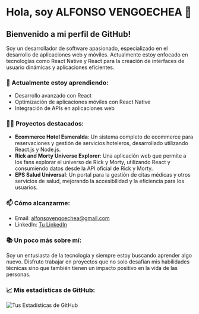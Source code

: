 # Hola, soy ALFONSO VENGOECHEA 👋

## Bienvenido a mi perfil de GitHub!

Soy un desarrollador de software apasionado, especializado en el desarrollo de aplicaciones web y móviles. Actualmente estoy enfocado en tecnologías como React Native y React para la creación de interfaces de usuario dinámicas y aplicaciones eficientes.

### 🌱 Actualmente estoy aprendiendo:

- Desarrollo avanzado con React
- Optimización de aplicaciones móviles con React Native
- Integración de APIs en aplicaciones web

### 👨‍💻 Proyectos destacados:

- **Ecommerce Hotel Esmeralda**: Un sistema completo de ecommerce para reservaciones y gestión de servicios hoteleros, desarrollado utilizando React.js y Node.js.
- **Rick and Morty Universe Explorer**: Una aplicación web que permite a los fans explorar el universo de Rick y Morty, utilizando React y consumiendo datos desde la API oficial de Rick y Morty.
- **EPS Salud Universal**: Un portal para la gestión de citas médicas y otros servicios de salud, mejorando la accesibilidad y la eficiencia para los usuarios.

### 📫 Cómo alcanzarme:

- Email: alfonsovengoechea@gmail.com
- LinkedIn: [Tu LinkedIn](https://www.linkedin.com/in/alfonsovengoechea/)

### 📚 Un poco más sobre mí:

Soy un entusiasta de la tecnología y siempre estoy buscando aprender algo nuevo. Disfruto trabajar en proyectos que no solo desafían mis habilidades técnicas sino que también tienen un impacto positivo en la vida de las personas.

### 📈 Mis estadísticas de GitHub:

![Tus Estadísticas de GitHub](https://github-readme-stats.vercel.app/api?username=alfonsovm13&show_icons=true)

